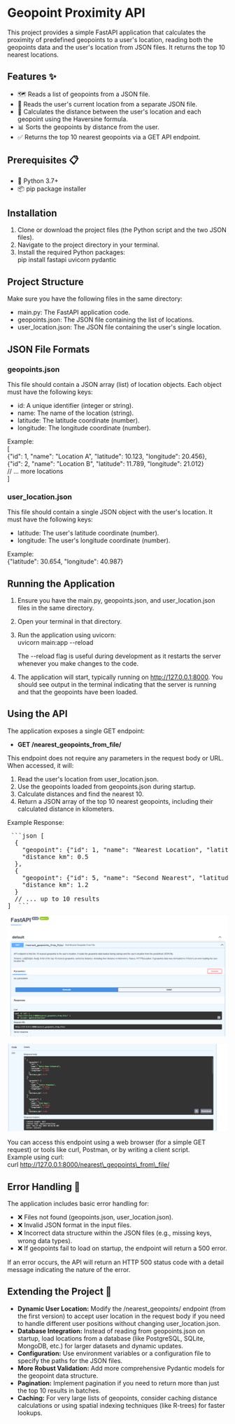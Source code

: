 # **Geopoint Proximity API**

This project provides a simple FastAPI application that calculates the proximity of predefined geopoints to a user's location, reading both the geopoints data and the user's location from JSON files. It returns the top 10 nearest locations.

## **Features ✨**

* 🗺️ Reads a list of geopoints from a JSON file.  
* 📍 Reads the user's current location from a separate JSON file.  
* 📏 Calculates the distance between the user's location and each geopoint using the Haversine formula.  
* 📊 Sorts the geopoints by distance from the user.  
* ✅ Returns the top 10 nearest geopoints via a GET API endpoint.

## **Prerequisites 📋**

* 🐍 Python 3.7+  
* 📦 pip package installer

## **Installation**

1. Clone or download the project files (the Python script and the two JSON files).  
2. Navigate to the project directory in your terminal.  
3. Install the required Python packages:  
   pip install fastapi uvicorn pydantic

## **Project Structure**

Make sure you have the following files in the same directory:

* main.py: The FastAPI application code.  
* geopoints.json: The JSON file containing the list of locations.  
* user\_location.json: The JSON file containing the user's single location.

## **JSON File Formats**

### **geopoints.json**

This file should contain a JSON array (list) of location objects. Each object must have the following keys:

* id: A unique identifier (integer or string).  
* name: The name of the location (string).  
* latitude: The latitude coordinate (number).  
* longitude: The longitude coordinate (number).

Example:  
\[  
  {"id": 1, "name": "Location A", "latitude": 10.123, "longitude": 20.456},  
  {"id": 2, "name": "Location B", "latitude": 11.789, "longitude": 21.012}  
  // ... more locations  
\]

### **user\_location.json**

This file should contain a single JSON object with the user's location. It must have the following keys:

* latitude: The user's latitude coordinate (number).  
* longitude: The user's longitude coordinate (number).

Example:  
{"latitude": 30.654, "longitude": 40.987}

## **Running the Application**

1. Ensure you have the main.py, geopoints.json, and user\_location.json files in the same directory.  
2. Open your terminal in that directory.  
3. Run the application using uvicorn:  
   uvicorn main:app \--reload

   The \--reload flag is useful during development as it restarts the server whenever you make changes to the code.  
4. The application will start, typically running on http://127.0.0.1:8000. You should see output in the terminal indicating that the server is running and that the geopoints have been loaded.

## **Using the API**

The application exposes a single GET endpoint:

* **GET /nearest\_geopoints\_from\_file/**

This endpoint does not require any parameters in the request body or URL. When accessed, it will:

1. Read the user's location from user\_location.json.  
2. Use the geopoints loaded from geopoints.json during startup.  
3. Calculate distances and find the nearest 10\.  
4. Return a JSON array of the top 10 nearest geopoints, including their calculated distance in kilometers.


Example Response:  
<pre lang="markdown"> ```json [  
  {  
    "geopoint": {"id": 1, "name": "Nearest Location", "latitude": ... , "longitude": ...},  
    "distance km": 0.5  
  },  
  {  
    "geopoint": {"id": 5, "name": "Second Nearest", "latitude": ... , "longitude": ...},  
    "distance km": 1.2  
  }  
  // ... up to 10 results  
]  ``` </pre>

![Cap 1](images/cap1.png)

![Cap 2](images/cap2.png)

You can access this endpoint using a web browser (for a simple GET request) or tools like curl, Postman, or by writing a client script.  
Example using curl:  
curl http://127.0.0.1:8000/nearest\_geopoints\_from\_file/

## **Error Handling 🚨**

The application includes basic error handling for:

* ❌ Files not found (geopoints.json, user\_location.json).  
* ❌ Invalid JSON format in the input files.  
* ❌ Incorrect data structure within the JSON files (e.g., missing keys, wrong data types).  
* ❌ If geopoints fail to load on startup, the endpoint will return a 500 error.

If an error occurs, the API will return an HTTP 500 status code with a detail message indicating the nature of the error.

## **Extending the Project 🚀**

* **Dynamic User Location:** Modify the /nearest\_geopoints/ endpoint (from the first version) to accept user location in the request body if you need to handle different user positions without changing user\_location.json.  
* **Database Integration:** Instead of reading from geopoints.json on startup, load locations from a database (like PostgreSQL, SQLite, MongoDB, etc.) for larger datasets and dynamic updates.  
* **Configuration:** Use environment variables or a configuration file to specify the paths for the JSON files.  
* **More Robust Validation:** Add more comprehensive Pydantic models for the geopoint data structure.  
* **Pagination:** Implement pagination if you need to return more than just the top 10 results in batches.  
* **Caching:** For very large lists of geopoints, consider caching distance calculations or using spatial indexing techniques (like R-trees) for faster lookups.